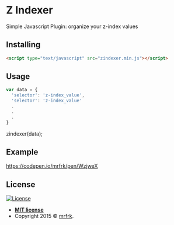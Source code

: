 # Z Indexer
Simple Javascript Plugin: organize your z-index values

## Installing
```html
<script type="text/javascript" src="zindexer.min.js"></script>
```

## Usage
```javascript
var data = {
  'selector': 'z-index_value',
  'selector': 'z-index_value'
  .
  .
  .
}
```
zindexer(data);

## Example
<a href="https://codepen.io/mrfrk/pen/WzjweX" target="_blank">https://codepen.io/mrfrk/pen/WzjweX</a>

## License
[![License](http://img.shields.io/:license-mit-blue.svg?style=flat-square)](http://badges.mit-license.org)

- **[MIT license](http://opensource.org/licenses/mit-license.php)**
- Copyright 2015 © <a href="http://mrfrk.com" target="_blank">mrfrk</a>.
